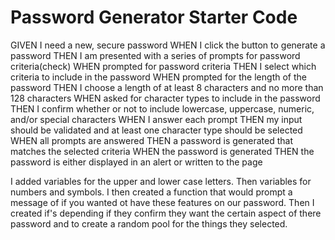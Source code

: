 # Password Generator Starter Code
GIVEN I need a new, secure password
WHEN I click the button to generate a password
THEN I am presented with a series of prompts for password criteria(check)
WHEN prompted for password criteria
THEN I select which criteria to include in the password
WHEN prompted for the length of the password
THEN I choose a length of at least 8 characters and no more than 128 characters
WHEN asked for character types to include in the password
THEN I confirm whether or not to include lowercase, uppercase, numeric, and/or special characters
WHEN I answer each prompt
THEN my input should be validated and at least one character type should be selected
WHEN all prompts are answered
THEN a password is generated that matches the selected criteria
WHEN the password is generated
THEN the password is either displayed in an alert or written to the page

I added variables for the upper and lower case letters. Then variables for numbers and symbols. I then created a function that would prompt a message of if you wanted ot have these features on our password. Then I created if's depending if they confirm they want the certain aspect of there password and to create a random pool for the things they selected. 